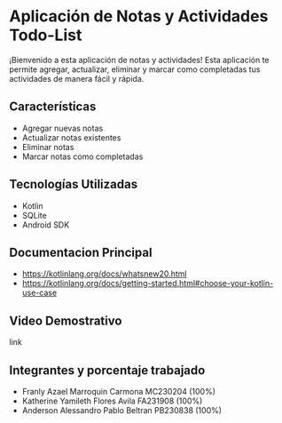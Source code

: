 # Aplicación de Notas y Actividades Todo-List 

¡Bienvenido a esta aplicación de notas y actividades! Esta aplicación te permite agregar, actualizar, eliminar y marcar como completadas tus actividades de manera fácil y rápida.

## Características

- Agregar nuevas notas
- Actualizar notas existentes
- Eliminar notas
- Marcar notas como completadas


## Tecnologías Utilizadas

- Kotlin
- SQLite
- Android SDK

 ## Documentacion Principal
 - https://kotlinlang.org/docs/whatsnew20.html
 - https://kotlinlang.org/docs/getting-started.html#choose-your-kotlin-use-case

## Video Demostrativo
   link

## Integrantes y porcentaje trabajado
 - Franly Azael Marroquin Carmona MC230204 (100%)
 - Katherine Yamileth Flores Avila FA231908 (100%)
 - Anderson Alessandro Pablo Beltran PB230838 (100%)

